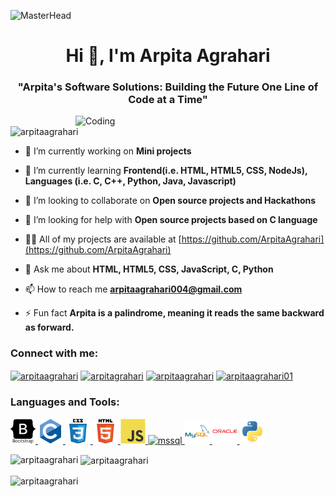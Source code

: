 ![MasterHead](https://www.assignmentexpert.com/blog/wp-content/uploads/2019/10/hardest-programming-language.png)
<h1 align="center">Hi 👋, I'm Arpita Agrahari</h1>
<h3 align="center">"Arpita's Software Solutions: Building the Future One Line of Code at a Time"</h3>
<img align="right" alt="Coding" width="400" src="https://media.tenor.com/rePDfDWO3XoAAAAd/hacking.gif">

<p align="left"> <img src="https://komarev.com/ghpvc/?username=arpitaagrahari&label=Profile%20views&color=0e75b6&style=flat" alt="arpitaagrahari" /> </p>

- 🔭 I’m currently working on **Mini projects**

- 🌱 I’m currently learning **Frontend(i.e. HTML, HTML5, CSS, NodeJs), Languages (i.e. C, C++, Python, Java, Javascript)**

- 👯 I’m looking to collaborate on **Open source projects and Hackathons**

- 🤝 I’m looking for help with **Open source projects based on C language**

- 👨‍💻 All of my projects are available at [https://github.com/ArpitaAgrahari](https://github.com/ArpitaAgrahari)

- 💬 Ask me about **HTML, HTML5, CSS, JavaScript, C, Python**

- 📫 How to reach me **arpitaagrahari004@gmail.com**

- ⚡ Fun fact **Arpita is a palindrome, meaning it reads the same backward as forward.**

<h3 align="left">Connect with me:</h3>
<p align="left">
<a href="https://linkedin.com/in/arpitaagrahari" target="blank"><img align="center" src="https://raw.githubusercontent.com/rahuldkjain/github-profile-readme-generator/master/src/images/icons/Social/linked-in-alt.svg" alt="arpitaagrahari" height="30" width="40" /></a>
<a href="https://stackoverflow.com/users/arpitagrahari" target="blank"><img align="center" src="https://raw.githubusercontent.com/rahuldkjain/github-profile-readme-generator/master/src/images/icons/Social/stack-overflow.svg" alt="arpitagrahari" height="30" width="40" /></a>
<a href="https://www.codechef.com/users/arpitaagrahari" target="blank"><img align="center" src="https://cdn.jsdelivr.net/npm/simple-icons@3.1.0/icons/codechef.svg" alt="arpitaagrahari" height="30" width="40" /></a>
<a href="https://www.hackerrank.com/arpitaagrahari01" target="blank"><img align="center" src="https://raw.githubusercontent.com/rahuldkjain/github-profile-readme-generator/master/src/images/icons/Social/hackerrank.svg" alt="arpitaagrahari01" height="30" width="40" /></a>
</p>

<h3 align="left">Languages and Tools:</h3>
<p align="left"> <a href="https://getbootstrap.com" target="_blank" rel="noreferrer"> <img src="https://raw.githubusercontent.com/devicons/devicon/master/icons/bootstrap/bootstrap-plain-wordmark.svg" alt="bootstrap" width="40" height="40"/> </a> <a href="https://www.cprogramming.com/" target="_blank" rel="noreferrer"> <img src="https://raw.githubusercontent.com/devicons/devicon/master/icons/c/c-original.svg" alt="c" width="40" height="40"/> </a> <a href="https://www.w3schools.com/css/" target="_blank" rel="noreferrer"> <img src="https://raw.githubusercontent.com/devicons/devicon/master/icons/css3/css3-original-wordmark.svg" alt="css3" width="40" height="40"/> </a> <a href="https://www.w3.org/html/" target="_blank" rel="noreferrer"> <img src="https://raw.githubusercontent.com/devicons/devicon/master/icons/html5/html5-original-wordmark.svg" alt="html5" width="40" height="40"/> </a> <a href="https://developer.mozilla.org/en-US/docs/Web/JavaScript" target="_blank" rel="noreferrer"> <img src="https://raw.githubusercontent.com/devicons/devicon/master/icons/javascript/javascript-original.svg" alt="javascript" width="40" height="40"/> </a> <a href="https://www.microsoft.com/en-us/sql-server" target="_blank" rel="noreferrer"> <img src="https://www.svgrepo.com/show/303229/microsoft-sql-server-logo.svg" alt="mssql" width="40" height="40"/> </a> <a href="https://www.mysql.com/" target="_blank" rel="noreferrer"> <img src="https://raw.githubusercontent.com/devicons/devicon/master/icons/mysql/mysql-original-wordmark.svg" alt="mysql" width="40" height="40"/> </a> <a href="https://www.oracle.com/" target="_blank" rel="noreferrer"> <img src="https://raw.githubusercontent.com/devicons/devicon/master/icons/oracle/oracle-original.svg" alt="oracle" width="40" height="40"/> </a> <a href="https://www.python.org" target="_blank" rel="noreferrer"> <img src="https://raw.githubusercontent.com/devicons/devicon/master/icons/python/python-original.svg" alt="python" width="40" height="40"/> </a> </p>

<p><img align="left" src="https://github-readme-stats.vercel.app/api/top-langs?username=arpitaagrahari&show_icons=true&locale=en&layout=compact" alt="arpitaagrahari" /></p>

<p>&nbsp;<img align="center" src="https://github-readme-stats.vercel.app/api?username=arpitaagrahari&show_icons=true&locale=en" alt="arpitaagrahari" /></p>

<p><img align="center" src="https://github-readme-streak-stats.herokuapp.com/?user=arpitaagrahari&" alt="arpitaagrahari" /></p>
